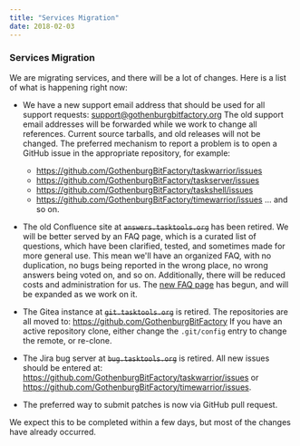 ```yaml
---
title: "Services Migration"
date: 2018-02-03
---
```


### Services Migration 

We are migrating services, and there will be a lot of changes.
Here is a list of what is happening right now:

- We have a new support email address that should be used for all support  requests: <support@gothenburgbitfactory.org>
  The old support email addresses will be forwarded while we work to change  all references.
  Current source tarballs, and old releases will not be  changed.
  The preferred mechanism to report a problem is to open a GitHub issue in the  appropriate repository, for example:
  * <https://github.com/GothenburgBitFactory/taskwarrior/issues>
  * <https://github.com/GothenburgBitFactory/taskserver/issues>
  * <https://github.com/GothenburgBitFactory/taskshell/issues>
  * <https://github.com/GothenburgBitFactory/timewarrior/issues>
  ... and ѕo on.

- The old Confluence site at ~~`answers.tasktools.org`~~ has been retired.
  We will  be better served by an FAQ page, which is a curated list of questions, which have been clarified, tested, and sometimes made for more general use.
  This mean we'll have an organized FAQ, with no duplication, no bugs being reported in the wrong place, no wrong answers being voted on, and so on.
  Additionally, there will be reduced costs and administration for us.
  The [new FAQ page](../../support/faq/) has begun, and will be expanded as we work on it.

- The Gitea instance at ~~`git.tasktools.org`~~ is retired.
  The repositories are all moved to: https://github.com/GothenburgBitFactory
  If you have an active repository clone, either change the `.git/config` entry to change the remote, or re-clone.

- The Jira bug server at ~~`bug.tasktools.org`~~ is retired.
  All new issues should be entered at: <https://github.com/GothenburgBitFactory/taskwarrior/issues> or <https://github.com/GothenburgBitFactory/timewarrior/issues>.

- The preferred way to submit patches is now via GitHub pull request.

We expect this to be completed within a few days, but most of the changes have already occurred.
